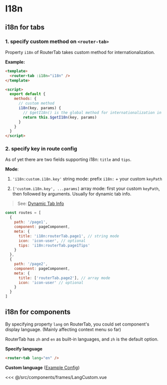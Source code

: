 # I18n

## i18n for tabs

### 1. specify custom method on `<router-tab>`

Property `i18n` of RouterTab takes custom method for internationalization.

<doc-links api="#i18n" demo="/i18n/" />

**Example:**

```html {2,9}
<template>
  <router-tab :i18n="i18n" />
</template>

<script>
  export default {
    methods: {
      // custom method
      i18n(key, params) {
        // $getI18n() is the global method for internationalization in real projects
        return this.$getI18n(key, params)
      }
    }
  }
</script>
```

### 2. specify key in route config

As of yet there are two fields supporting i18n: `title` and `tips`.

**Mode**:

1. `'i18n:custom.i18n.key'` string mode: prefix `i18n:` + your custom `keyPath`

2. `['custom.i18n.key', ...params]` array mode: first your custom `keyPath`, then followed by arguments. Usually for dynamic tab info.

> See: [Dynamic Tab Info](../advanced/dynamic-tab-info.md#动态页签)

```javascript {6,8,15}
const routes = [
  {
    path: '/page1',
    component: pageComponent,
    meta: {
      title: 'i18n:routerTab.page1', // string mode
      icon: 'icon-user', // optional
      tips: 'i18n:routerTab.page1Tips'
    }
  },
  {
    path: '/page2',
    component: pageComponent,
    meta: {
      title: ['routerTab.page2'], // array mode
      icon: 'icon-user' // optional
    }
  }
]
```

## i18n for components

By specifying property `lang` on RouterTab, you could set component's display language. (Mainly affecting context menu so far)

RouterTab has `zh` and `en` as built-in languages, and `zh` is the default option.

<doc-links api="#lang" demo="/lang-en/" />

**Specify language**

```html
<router-tab lang="en" />
```

**Custom language** ([Example Config](https://github.com/bhuh12/vue-router-tab/blob/master/lib/config/lang/en.js))

<<< @/src/components/frames/LangCustom.vue

<!-- {2,10} -->
